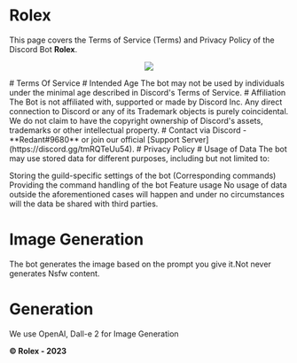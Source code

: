 # Rolex
This page covers the Terms of Service (Terms) and Privacy Policy of the Discord Bot **Rolex**.
<p align="center"> <img src=  "https://images-ext-1.discordapp.net/external/biLJrKG3tmPa-dnyYQQmJ5bmJfYrL28vLN4pCETdWtg/https/images-ext-2.discordapp.net/external/jtyiBACpfBFkSQAeaO-qmm4yaD13nVLNmOU35bjIy1I/https/share.creavite.co/KoLJUu65E4vYHlHY.gif" > </p>
# Terms Of Service
# Intended Age
The bot may not be used by individuals under the minimal age described in Discord's Terms of Service.
# Affiliation
The Bot is not affiliated with, supported or made by Discord Inc. Any direct connection to Discord or any of its Trademark objects is purely coincidental. We do not claim to have the copyright ownership of Discord's assets, trademarks or other intellectual property.
# Contact
via Discord - **Redant#9680** or join our official [Support Server](https://discord.gg/tmRQTeUu54).
# Privacy Policy
# Usage of Data
The bot may use stored data for different purposes, including but not limited to:

Storing the guild-specific settings of the bot (Corresponding commands)
Providing the command handling of the bot
Feature usage
No usage of data outside the aforementioned cases will happen and under no circumstances will the data be shared with third parties.
# Image Generation
The bot generates the image based on the prompt you give it.Not never generates Nsfw content.
# Generation
We use OpenAI, Dall-e 2 for Image Generation



**© Rolex - 2023**
